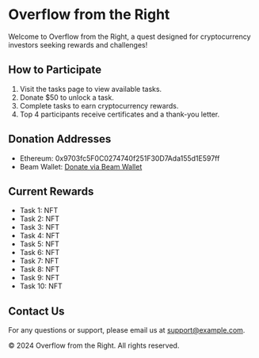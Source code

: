# Overflow from the Right

Welcome to Overflow from the Right, a quest designed for cryptocurrency investors seeking rewards and challenges!

## How to Participate

1. Visit the tasks page to view available tasks.
2. Donate $50 to unlock a task.
3. Complete tasks to earn cryptocurrency rewards.
4. Top 4 participants receive certificates and a thank-you letter.

## Donation Addresses

- Ethereum: 0x9703fc5F0C0274740f251F30D7Ada155d1E597ff
- Beam Wallet: [Donate via Beam Wallet](https://beam.eco/u/helga)

## Current Rewards

- Task 1: NFT
- Task 2: NFT
- Task 3: NFT
- Task 4: NFT
- Task 5: NFT
- Task 6: NFT
- Task 7: NFT
- Task 8: NFT
- Task 9: NFT
- Task 10: NFT

## Contact Us

For any questions or support, please email us at [support@example.com](mailto:olgatelb@gmail.com).

© 2024 Overflow from the Right. All rights reserved.

